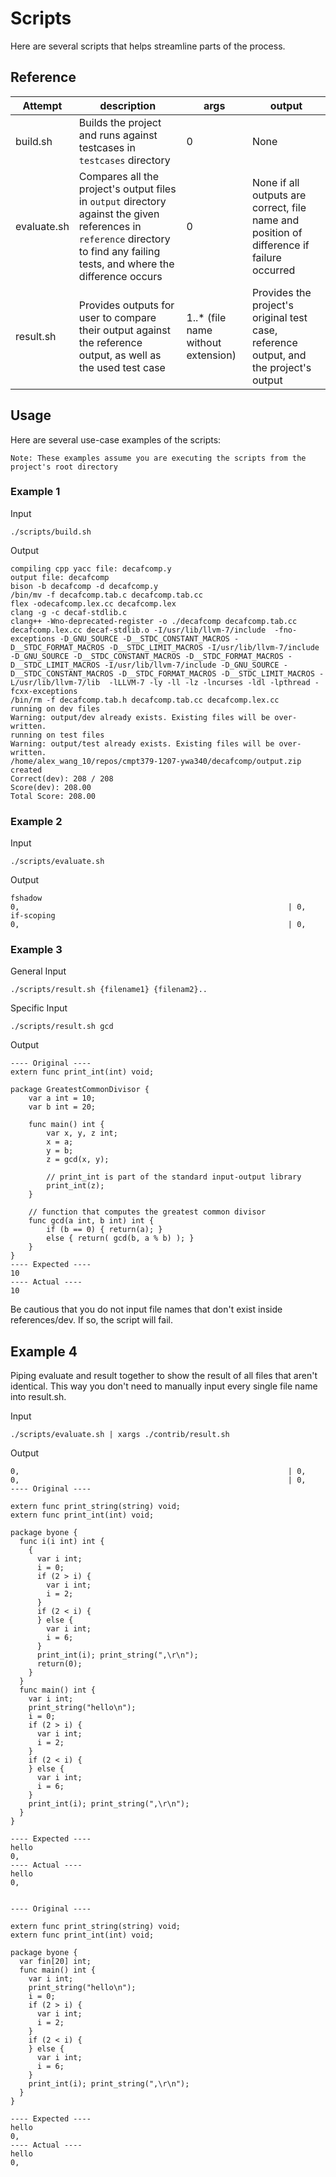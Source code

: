 # Scripts
Here are several scripts that helps streamline parts of the process.

## Reference

| Attempt     | description                                                  | args                               | output                                                       |
| ----------- | ------------------------------------------------------------ | ---------------------------------- | ------------------------------------------------------------ |
| build.sh    | Builds the project and runs against testcases in `testcases` directory | 0                                  | None                                                         |
| evaluate.sh | Compares all the project's output files in `output` directory against the given references in `reference` directory to find any failing tests, and where the difference occurs | 0                                  | None if all outputs are correct, file name and position of difference if failure occurred |
| result.sh   | Provides outputs for user to compare their output against the reference output, as well as the used test case | 1..* (file name without extension) | Provides the project's original test case, reference output, and the project's output |

## Usage
Here are several use-case examples of the scripts:

`Note: These examples assume you are executing the scripts from the project's root directory`

### Example 1

Input
```
./scripts/build.sh
```
Output
```
compiling cpp yacc file: decafcomp.y
output file: decafcomp
bison -b decafcomp -d decafcomp.y
/bin/mv -f decafcomp.tab.c decafcomp.tab.cc
flex -odecafcomp.lex.cc decafcomp.lex
clang -g -c decaf-stdlib.c
clang++ -Wno-deprecated-register -o ./decafcomp decafcomp.tab.cc decafcomp.lex.cc decaf-stdlib.o -I/usr/lib/llvm-7/include  -fno-exceptions -D_GNU_SOURCE -D__STDC_CONSTANT_MACROS -D__STDC_FORMAT_MACROS -D__STDC_LIMIT_MACROS -I/usr/lib/llvm-7/include -D_GNU_SOURCE -D__STDC_CONSTANT_MACROS -D__STDC_FORMAT_MACROS -D__STDC_LIMIT_MACROS -I/usr/lib/llvm-7/include -D_GNU_SOURCE -D__STDC_CONSTANT_MACROS -D__STDC_FORMAT_MACROS -D__STDC_LIMIT_MACROS -L/usr/lib/llvm-7/lib  -lLLVM-7 -ly -ll -lz -lncurses -ldl -lpthread -fcxx-exceptions
/bin/rm -f decafcomp.tab.h decafcomp.tab.cc decafcomp.lex.cc 
running on dev files
Warning: output/dev already exists. Existing files will be over-written.
running on test files
Warning: output/test already exists. Existing files will be over-written.
/home/alex_wang_10/repos/cmpt379-1207-ywa340/decafcomp/output.zip created
Correct(dev): 208 / 208
Score(dev): 208.00
Total Score: 208.00
```

### Example 2

Input
```
./scripts/evaluate.sh
```
Output
```
fshadow
0,                                                            | 0,
if-scoping
0,                                                            | 0,
```

### Example 3

General Input
```
./scripts/result.sh {filename1} {filenam2}..
```
Specific Input
```
./scripts/result.sh gcd
```
Output
```
---- Original ----
extern func print_int(int) void;

package GreatestCommonDivisor {
    var a int = 10;
    var b int = 20;

    func main() int {
        var x, y, z int;
        x = a;
        y = b;
        z = gcd(x, y);

        // print_int is part of the standard input-output library
        print_int(z);
    }

    // function that computes the greatest common divisor
    func gcd(a int, b int) int {
        if (b == 0) { return(a); }
        else { return( gcd(b, a % b) ); }
    }
}
---- Expected ----
10
---- Actual ----
10
```

Be cautious that you do not input file names that don't exist inside references/dev. If so, the script will fail.

## Example 4
Piping evaluate and result together to show the result of all files that aren't identical. This way you don't need to manually input every single file name into result.sh.

Input
```
./scripts/evaluate.sh | xargs ./contrib/result.sh
```
Output
```
0,                                                            | 0,
0,                                                            | 0,
---- Original ----

extern func print_string(string) void;
extern func print_int(int) void;

package byone {
  func i(i int) int {
    {
      var i int;
      i = 0;
      if (2 > i) {
        var i int;
        i = 2;
      }
      if (2 < i) {
      } else {
        var i int;
        i = 6;
      }
      print_int(i); print_string(",\r\n");
      return(0);
    }
  }
  func main() int {
    var i int;
    print_string("hello\n");
    i = 0;
    if (2 > i) {
      var i int;
      i = 2;
    }
    if (2 < i) {
    } else {
      var i int;
      i = 6;
    }
    print_int(i); print_string(",\r\n");
  }
}

---- Expected ----
hello
0,
---- Actual ----
hello
0,


---- Original ----

extern func print_string(string) void;
extern func print_int(int) void;

package byone {
  var fin[20] int;
  func main() int {
    var i int;
    print_string("hello\n");
    i = 0;
    if (2 > i) {
      var i int;
      i = 2;
    }
    if (2 < i) {
    } else {
      var i int;
      i = 6;
    }
    print_int(i); print_string(",\r\n");
  }
}

---- Expected ----
hello
0,
---- Actual ----
hello
0,
```
